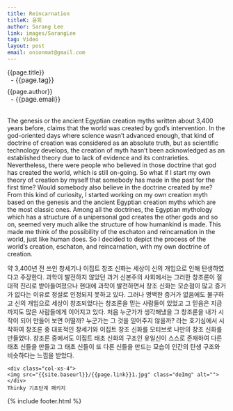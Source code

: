 ```yaml
---
title: Reincarnation
titleK: 윤회
author: Sarang Lee
link: images/SarangLee
tag: Video
layout: post
email: onionmat@gmail.com
---	
```


<div class="container">

<div class="deDep">
{{page.title}}<br>
<p style="font-size:15px; margin:0px; padding:0px 0px 0px 8px; margin:0px 0px 8px 0px;">- {{page.tag}}</p>
{{page.author}}<br>
<p style="font-size:15px; margin:0px; padding:0px 0px 0px 8px;">- {{page.email}}</p>
</div>

<br>

<div class="det lato">

<!--영문-->

The genesis or the ancient Egyptian creation myths written about 3,400 years before, claims that the world was created by god’s intervention. In the god-oriented days where science wasn’t advanced enough, that kind of doctrine of creation was considered as an absolute truth, but as scientific technology develops, the creation of myth hasn’t been acknowledged as an established theory due to lack of evidence and its contrarieties. Nevertheless, there were people who believed in those doctrine that god has created the world, which is still on-going. So what if I start my own theory of creation by myself that somebody has made in the past for the first time? Would somebody also believe in the doctrine created by me? From this kind of curiosity, I started working on my own creation myth based on the genesis and the ancient Egyptian creation myths which are the most classic ones. Among all the doctrines, the Egyptian mythology which has a structure of a unipersonal god creates the other gods and so on, seemed very much alike the structure of how humankind is made. This made me think of the possibility of the eschaton and reincarnation in the world, just like human does. So I decided to depict the process of the world’s creation, eschaton, and reincarnation, with my own doctrine of creation.
 
<!--영문-->

</div>


<div class="noto">
<!--국문-->

약 3,400년 전 쓰인 창세기나 이집트 창조 신화는 세상이 신의 개입으로 인해 탄생하였다고 주장한다. 과학이 발전하지 않았던 과거 신본주의 사회에서는 그러한 창조론이 절대적 진리로 받아들여졌으나 현대에 과학이 발전하면서 창조 신화는 모순점이 많고 증거가 없다는 이유로 정설로 인정되지 못하고 있다. 그러나 명백한 증거가 없음에도 불구하고 신의 개입으로 세상이 창조되었다는 창조론을 믿는 사람들이 있었고 그 믿음은 지금까지도 많은 사람들에게 이어지고 있다. 처음 누군가가 생각해냈을 그 창조론을 내가 시작이 되어 만들어 보면 어떨까? 누군가는 그 것을 믿어주지 않을까? 라는 호기심에서 시작하여 창조론 중 대표적인 창세기와 이집트 창조 신화를 모티브로 나만의 창조 신화를 만들었다. 창조론 중에서도 이집트 태초 신화의 구조인 유일신이 스스로 존재하여 다른 태초 신들을 만들고 그 태초 신들이 또 다른 신들을 만드는 모습이 인간의 탄생 구조와 비슷하다는 느낌을 받았다.

<!--국문-->

</div>

<div class="row noto">
	
	<div class="col-xs-4">
	<img src="{{site.baseurl}}/{{page.link}}1.jpg" class="deImg" alt=""></div>
	Thinky 기초단계 패키지
</div>

	

</div> 

{% include footer.html %}